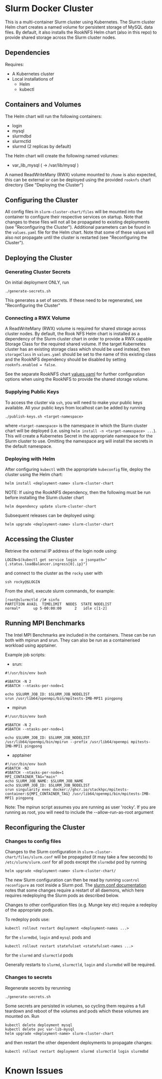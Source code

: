 # Slurm Docker Cluster

This is a multi-container Slurm cluster using Kubernetes. The Slurm cluster Helm chart creates a named volume for persistent storage of MySQL data files. By default, it also installs the
RookNFS Helm chart (also in this repo) to provide shared storage across the Slurm cluster nodes.

## Dependencies

Requires:

* A Kubernetes cluster
* Local installations of
  * Helm
  * kubectl

## Containers and Volumes

The Helm chart will run the following containers:

* login
* mysql
* slurmdbd
* slurmctld
* slurmd (2 replicas by default)

The Helm chart will create the following named volumes:

* var_lib_mysql     ( -> /var/lib/mysql )

A named ReadWriteMany (RWX) volume mounted to `/home` is also expected, this can be external or can be deployed using the provided `rooknfs` chart directory (See "Deploying the Cluster")

## Configuring the Cluster

All config files in `slurm-cluster-chart/files` will be mounted into the container to configure their respective services on startup. Note that changes to these files will not all be propagated to existing deployments (see "Reconfiguring the Cluster"). Additional parameters can be found in the `values.yaml` file for the Helm chart. Note that some of these values will also not propagate until the cluster is restarted (see "Reconfiguring the Cluster").

## Deploying the Cluster

### Generating Cluster Secrets

On initial deployment ONLY, run
```console
./generate-secrets.sh
```
This generates a set of secrets. If these need to be regenerated, see "Reconfiguring the Cluster"

### Connecting a RWX Volume

A ReadWriteMany (RWX) volume is required for shared storage across cluster nodes. By default, the Rook NFS Helm chart is installed as a dependency of the Slurm cluster chart in order to provide a RWX capable Storage Class for the required shared volume. If the target Kubernetes cluster has an existing storage class which should be used instead, then `storageClass` in `values.yaml` should be set to the name of this existing class and the RookNFS dependency should be disabled by setting `rooknfs.enabled = false`.

See the separate RookNFS chart [values.yaml](./rooknfs/values.yaml) for further configuration options when using the RookNFS to provide the shared storage volume.

### Supplying Public Keys

To access the cluster via `ssh`, you will need to make your public keys available. All your public keys from localhost can be added by running

```console
./publish-keys.sh <target-namespace>
```
where `<target-namespace>` is the namespace in which the Slurm cluster chart will be deployed (i.e. using `helm install -n <target-namespace> ...`). This will create a Kubernetes Secret in the appropriate namespace for the Slurm cluster to use. Omitting the namespace arg will install the secrets in the default namespace.

### Deploying with Helm

After configuring `kubectl` with the appropriate `kubeconfig` file, deploy the cluster using the Helm chart:
```console
helm install <deployment-name> slurm-cluster-chart
```

NOTE: If using the RookNFS dependency, then the following must be run before installing the Slurm cluster chart
```console
helm dependency update slurm-cluster-chart
```

Subsequent releases can be deployed using:

```console
helm upgrade <deployment-name> slurm-cluster-chart
```

## Accessing the Cluster

Retrieve the external IP address of the login node using:
```console
LOGIN=$(kubectl get service login -o jsonpath="{.status.loadBalancer.ingress[0].ip}")
```
and connect to the cluster as the `rocky` user with
```console
ssh rocky@$LOGIN
```

From the shell, execute slurm commands, for example:

```console
[root@slurmctld /]# sinfo
PARTITION AVAIL  TIMELIMIT  NODES  STATE NODELIST
normal*      up 5-00:00:00      2   idle c[1-2]
```

## Running MPI Benchmarks

The Intel MPI Benchmarks are included in the containers. These can be run both with mpirun and srun. They can also be run as a containerised workload using apptainer.

Example job scripts:
* srun:
```console
#!/usr/bin/env bash

#SBATCH -N 2
#SBATCH --ntasks-per-node=1

echo $SLURM_JOB_ID: $SLURM_JOB_NODELIST
srun /usr/lib64/openmpi/bin/mpitests-IMB-MPI1 pingpong
```
* mpirun
```console
#!/usr/bin/env bash

#SBATCH -N 2
#SBATCH --ntasks-per-node=1

echo $SLURM_JOB_ID: $SLURM_JOB_NODELIST
/usr/lib64/openmpi/bin/mpirun --prefix /usr/lib64/openmpi mpitests-IMB-MPI1 pingpong
```
* apptainer
```console
#!/usr/bin/env bash
#SBATCH -N2
#SBATCH --ntasks-per-node=1
MPI_CONTAINER_TAG="main"
echo SLURM_JOB_NAME: $SLURM_JOB_NAME
echo $SLURM_JOB_ID: $SLURM_JOB_NODELIST
srun singularity exec docker://ghcr.io/stackhpc/mpitests-container:${MPI_CONTAINER_TAG} /usr/lib64/openmpi/bin/mpitests-IMB-MPI1 pingpong
```

Note: The mpirun script assumes you are running as user 'rocky'. If you are running as root, you will need to include the --allow-run-as-root argument

## Reconfiguring the Cluster

### Changes to config files

Changes to the Slurm configuration in `slurm-cluster-chart/files/slurm.conf` will be propagated (it may take a few seconds) to `/etc/slurm/slurm.conf` for all pods except the `slurmdbd` pod by running

```console
helm upgrade <deployment-name> slurm-cluster-chart/
```

The new Slurm configuration can then be read by running `scontrol reconfigure` as root inside a Slurm pod. The [slurm.conf documentation](https://slurm.schedmd.com/slurm.conf.html) notes that some changes require a restart of all daemons, which here requires redeploying the Slurm pods as described below.

Changes to other configuration files (e.g. Munge key etc) require a redeploy of the appropriate pods.

To redeploy pods use:
```console
kubectl rollout restart deployment <deployment-names ...>
```
for the `slurmdbd`, `login` and `mysql` pods and

```
kubectl rollout restart statefulset <statefulset-names ...>
```
for the `slurmd` and `slurmctld` pods

Generally restarts to `slurmd`, `slurmctld`, `login` and `slurmdbd` will be required.

### Changes to secrets

Regenerate secrets by rerunning
```console
./generate-secrets.sh
```
Some secrets are persisted in volumes, so cycling them requires a full teardown and reboot of the volumes and pods which these volumes are mounted on. Run
```console
kubectl delete deployment mysql
kubectl delete pvc var-lib-mysql
helm upgrade <deployment-name> slurm-cluster-chart
```
and then restart the other dependent deployments to propagate changes:
```console
kubectl rollout restart deployment slurmd slurmctld login slurmdbd
```

# Known Issues
